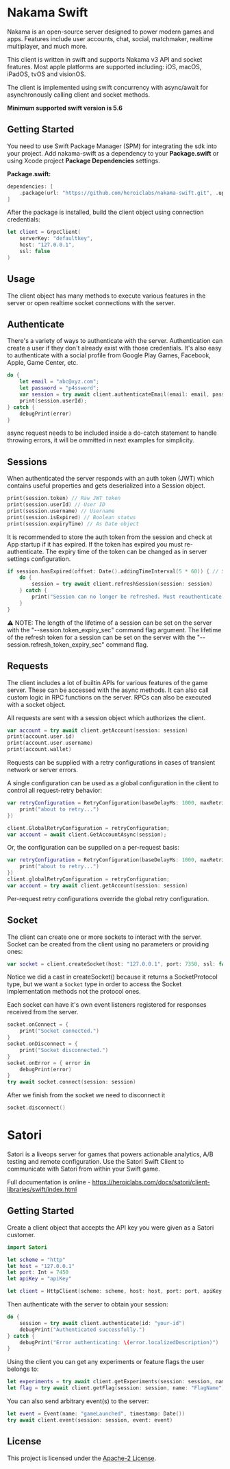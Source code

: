 Nakama Swift
============

Nakama is an open-source server designed to power modern games and apps. Features include user accounts, chat, social, matchmaker, realtime multiplayer, and much more.

This client is written in swift and supports Nakama v3 API and socket features. Most apple platforms are supported including: iOS, macOS, iPadOS, tvOS and visionOS.

The client is implemented using swift concurrency with async/await for asynchronously calling client and socket methods.

**Minimum supported swift version is 5.6**

## Getting Started

You need to use Swift Package Manager (SPM) for integrating the sdk into your project.
Add nakama-swift as a dependency to your **Package.swift** or using Xcode project **Package Dependencies** settings.

**Package.swift:**
```swift
dependencies: [
    .package(url: "https://github.com/heroiclabs/nakama-swift.git", .upToNextMajor(from: "1.0.0"))
]
```
After the package is installed, build the client object using connection credentials:
```swift
let client = GrpcClient(
    serverKey: "defaultkey",
    host: "127.0.0.1",
    ssl: false
)
```

## Usage

The client object has many methods to execute various features in the server or open realtime socket connections with the server.

## Authenticate

There's a variety of ways to authenticate with the server. Authentication can create a user if they don't already exist with those credentials. It's also easy to authenticate with a social profile from Google Play Games, Facebook, Apple, Game Center, etc.

```swift
do {
    let email = "abc@xyz.com";
    let password = "p4ssword";
    var session = try await client.authenticateEmail(email: email, password: password)
    print(session.userId);
} catch {
    debugPrint(error)
}
```
async request needs to be included inside a do-catch statement to handle throwing errors, it will be ommitted in next examples for simplicity.

## Sessions

When authenticated the server responds with an auth token (JWT) which contains useful properties and gets deserialized into a Session object.
```swift
print(session.token) // Raw JWT token
print(session.userId) // User ID
print(session.username) // Username
print(session.isExpired) // Boolean status
print(session.expiryTime) // As Date object
```
It is recommended to store the auth token from the session and check at App startup if it has expired. If the token has expired you must re-authenticate. The expiry time of the token can be changed as in server settings configuration.

```swift
if session.hasExpired(offset: Date().addingTimeInterval(5 * 60)) { // Session about to expire in 5 minutes
    do {
        session = try await client.refreshSession(session: session)
    } catch {
        print("Session can no longer be refreshed. Must reauthenticate!");
    }
}
```

⚠️ NOTE: The length of the lifetime of a session can be set on the server with the "--session.token_expiry_sec" command flag argument. The lifetime of the refresh token for a session can be set on the server with the "--session.refresh_token_expiry_sec" command flag.

## Requests

The client includes a lot of builtin APIs for various features of the game server. These can be accessed with the async methods. It can also call custom logic in RPC functions on the server. RPCs can also be executed with a socket object.

All requests are sent with a session object which authorizes the client.
```swift
var account = try await client.getAccount(session: session)
print(account.user.id)
print(account.user.username)
print(account.wallet)
```

Requests can be supplied with a retry configurations in cases of transient network or server errors.

A single configuration can be used as a global configuration in the client to control all request-retry behavior:
```swift
var retryConfiguration = RetryConfiguration(baseDelayMs: 1000, maxRetries: 5,retryListener: { retries, retry in
    print("about to retry...")
})

client.GlobalRetryConfiguration = retryConfiguration;
var account = await client.GetAccountAsync(session);
```
Or, the configuration can be supplied on a per-request basis:
```swift
var retryConfiguration = RetryConfiguration(baseDelayMs: 1000, maxRetries: 5,retryListener: { retries, retry in
    print("about to retry...")
})
client.globalRetryConfiguration = retryConfiguration;
var account = try await client.getAccount(session: session)
```
Per-request retry configurations override the global retry configuration.

## Socket

The client can create one or more sockets to interact with the server.
Socket can be created from the client using no parameters or providing ones:
```swift
var socket = client.createSocket(host: "127.0.0.1", port: 7350, ssl: false) as! Socket
```
Notice we did a cast in createSocket() because it returns a SocketProtocol type, but we want a `Socket` type in order to access the Socket implementation methods not the protocol ones.

 Each socket can have it's own event listeners registered for responses received from the server.
```swift
socket.onConnect = {
    print("Socket connected.")
}
socket.onDisconnect = {
    print("Socket disconnected.")
}
socket.onError = { error in
    debugPrint(error)
}
try await socket.connect(session: session)
```
After we finish from the socket we need to disconnect it
```swift
socket.disconnect()
```

# Satori

Satori is a liveops server for games that powers actionable analytics, A/B testing and remote configuration. Use the Satori Swift Client to communicate with Satori from within your Swift game.

Full documentation is online - https://heroiclabs.com/docs/satori/client-libraries/swift/index.html

## Getting Started

Create a client object that accepts the API key you were given as a Satori customer.

```swift
import Satori

let scheme = "http"
let host = "127.0.0.1"
let port: Int = 7450
let apiKey = "apiKey"

let client = HttpClient(scheme: scheme, host: host, port: port, apiKey: apiKey)
```

Then authenticate with the server to obtain your session:

```swift
do {
    session = try await client.authenticate(id: "your-id")
    debugPrint("Authenticated successfully.")
} catch {
    debugPrint("Error authenticating: \(error.localizedDescription)")
}
```

Using the client you can get any experiments or feature flags the user belongs to:

```swift
let experiments = try await client.getExperiments(session: session, names: ["experiment1", "Experiment2"])
let flag = try await client.getFlag(session: session, name: "FlagName")
```

You can also send arbitrary event(s) to the server:

```swift
let event = Event(name: "gameLaunched", timestamp: Date())
try await client.event(session: session, event: event)
```


## License

This project is licensed under the [Apache-2 License](https://github.com/heroiclabs/nakama-swift/blob/master/LICENSE).
